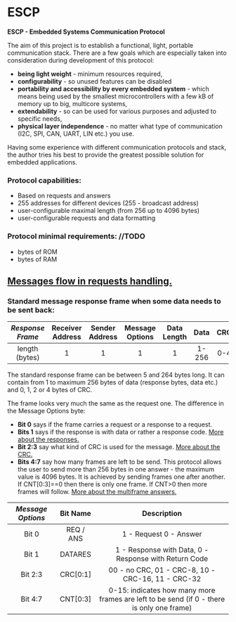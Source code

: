 # ESCP
**ESCP - Embedded Systems Communication Protocol**

The aim of this project is to establish a functional, light, portable communication stack.
There are a few goals which are especially taken into consideration during development of this protocol:
 - **being light weight** - minimum resources required,
 - **configurability** - so unused features can be disabled
 - **portability and accessibility by every embedded system** - which means being used by the smallest microcontrollers with a few kB of memory up to big, multicore systems,
 - **extendability** - so can be used for various purposes and adjusted to specific needs,
 - **physical layer independence** - no matter what type of communication (I2C, SPI, CAN, UART, LIN etc.) you use.
 
Having some experience with different communication protocols and stack, the author tries his best to provide the greatest possible solution for embedded applications.


### Protocol capabilities:
 - Based on requests and answers
 - 255 addresses for different devices (255 - broadcast address)
 - user-configurable maximal length (from 256 up to 4096 bytes)
 - user-configurable requests and data formatting
 
 
### Protocol minimal requirements: //TODO
 - bytes of ROM
 - bytes of RAM




## [Messages flow in requests handling.](docs/REQUESTS.md)



### Standard message response frame when some data needs to be sent back:

| ***Response Frame*** | Receiver Address | Sender Address | Message Options | Data Length |  Data | CRC |
|:--------------------:|:----------------:|:--------------:|:---------------:|:-----------:|:-----:|:---:|
|    length (bytes)    |         1        |        1       |        1        |      1      | 1-256 | 0-4 |

The standard response frame can be between 5 and 264 bytes long. It can contain from 1 to maximum 256 bytes of data (response bytes, data etc.) and 0, 1, 2 or 4 bytes of CRC.

The frame looks very much the same as the request one. The difference in the Message Options byte:
 - **Bit 0** says if the frame carries a request or a response to a request.
 - **Bits 1** says if the response is with data or rather a response code. [More about the responses.](docs/DUMMY.md)
 - **Bit 2:3** say what kind of CRC is used for the message. [More about the CRC.](docs/CRC.md)
 - **Bits 4:7** say how many frames are left to be send. This protocol allows the user to send more than 256 bytes in one answer - the maximum value is 4096 bytes. It is achieved by sending frames one after another. If CNT[0:3]==0 then there is only one frame. If CNT>0 then more frames will follow. [More about the multiframe answers.](docs/DUMMY.md)

| ***Message Options*** |  Bit Name |                                        Description                                        |
|:---------------------:|:---------:|:-----------------------------------------------------------------------------------------:|
| Bit 0                 | REQ / ANS |                                  1 - Request 0 - Answer                                   |
| Bit 1                 | DATARES   |                   1 - Response with Data, 0 - Response with Return Code                   |
| Bit 2:3               | CRC[0:1]  |                     00 - no CRC, 01 - CRC-8, 10 - CRC-16, 11 - CRC-32                     |
| Bit 4:7               | CNT[0:3]  | 0-15: indicates how many more frames are left to be send (if 0 - there is only one frame) |




